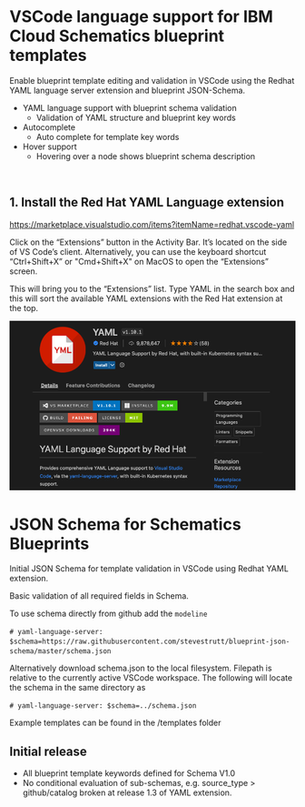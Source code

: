 # VSCode language support for IBM Cloud Schematics blueprint templates 

Enable blueprint template editing and validation in VSCode using the Redhat YAML language server extension and blueprint JSON-Schema. 
- YAML language support with blueprint schema validation
  - Validation of YAML structure and blueprint key words 
- Autocomplete
  - Auto complete for template key words
- Hover support
  - Hovering over a node shows blueprint schema description


<br/>

## 1. Install the Red Hat YAML Language extension 



https://marketplace.visualstudio.com/items?itemName=redhat.vscode-yaml




Click on the “Extensions” button in the Activity Bar. It’s located on the side of VS Code’s client. Alternatively, you can use the keyboard shortcut “Ctrl+Shift+X” or "Cmd+Shift+X" on MacOS to open the “Extensions” screen.

This will bring you to the “Extensions” list. Type YAML in the search box and this will sort the available YAML extensions with the Red Hat extension at the top. 

![yamlextension](images/YAMLextension.png)


# JSON Schema for Schematics Blueprints

Initial JSON Schema for template validation in VSCode using Redhat YAML extension. 

Basic validation of all required fields in Schema. 

To use schema directly from github add the `modeline`

`# yaml-language-server: $schema=https://raw.githubusercontent.com/stevestrutt/blueprint-json-schema/master/schema.json`

Alternatively download schema.json to the local filesystem. Filepath is relative to the currently active VSCode workspace. The following will locate the schema in the same directory as   

`# yaml-language-server: $schema=../schema.json`

Example templates can be found in the /templates folder


## Initial release
- All blueprint template keywords defined for Schema V1.0
- No conditional evaluation of sub-schemas, e.g. source_type > github/catalog broken at release 1.3 of YAML extension. 


